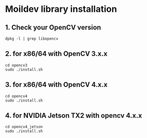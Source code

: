 # Moildev library installation 

## 1. Check your OpenCV version

	dpkg -l | grep libopencv

## 2. for x86/64 with OpenCV 3.x.x

	cd opencv3
	sudo ./install.sh
	        
## 3. for x86/64 with OpenCV 4.x.x

	cd opencv4
	sudo ./install.sh

## 4. for NVIDIA Jetson TX2 with opencv 4.x.x

	cd opencv4_jetson
	sudo ./install.sh






   



	
